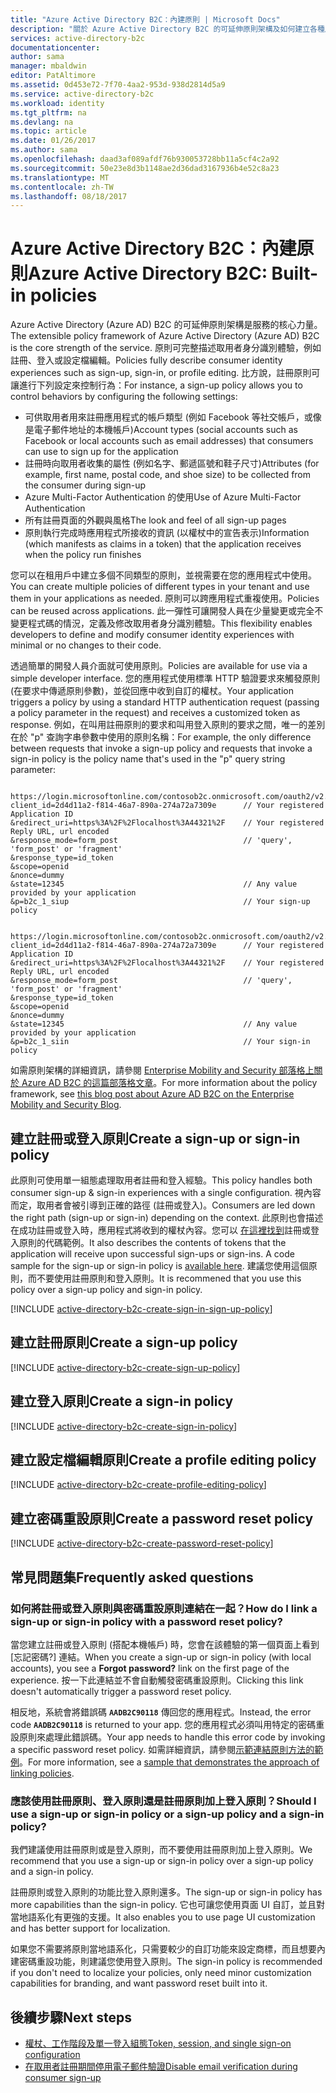 ```yaml
---
title: "Azure Active Directory B2C：內建原則 | Microsoft Docs"
description: "關於 Azure Active Directory B2C 的可延伸原則架構及如何建立各種原則類型的主題"
services: active-directory-b2c
documentationcenter: 
author: sama
manager: mbaldwin
editor: PatAltimore
ms.assetid: 0d453e72-7f70-4aa2-953d-938d2814d5a9
ms.service: active-directory-b2c
ms.workload: identity
ms.tgt_pltfrm: na
ms.devlang: na
ms.topic: article
ms.date: 01/26/2017
ms.author: sama
ms.openlocfilehash: daad3af089afdf76b930053728bb11a5cf4c2a92
ms.sourcegitcommit: 50e23e8d3b1148ae2d36dad3167936b4e52c8a23
ms.translationtype: MT
ms.contentlocale: zh-TW
ms.lasthandoff: 08/18/2017
---
```

# <a name="azure-active-directory-b2c-built-in-policies"></a><span data-ttu-id="4bd69-103">Azure Active Directory B2C：內建原則</span><span class="sxs-lookup"><span data-stu-id="4bd69-103">Azure Active Directory B2C: Built-in policies</span></span>


<span data-ttu-id="4bd69-104">Azure Active Directory (Azure AD) B2C 的可延伸原則架構是服務的核心力量。</span><span class="sxs-lookup"><span data-stu-id="4bd69-104">The extensible policy framework of Azure Active Directory (Azure AD) B2C is the core strength of the service.</span></span> <span data-ttu-id="4bd69-105">原則可完整描述取用者身分識別體驗，例如註冊、登入或設定檔編輯。</span><span class="sxs-lookup"><span data-stu-id="4bd69-105">Policies fully describe consumer identity experiences such as sign-up, sign-in, or profile editing.</span></span> <span data-ttu-id="4bd69-106">比方說，註冊原則可讓進行下列設定來控制行為：</span><span class="sxs-lookup"><span data-stu-id="4bd69-106">For instance, a sign-up policy allows you to control behaviors by configuring the following settings:</span></span>

* <span data-ttu-id="4bd69-107">可供取用者用來註冊應用程式的帳戶類型 (例如 Facebook 等社交帳戶，或像是電子郵件地址的本機帳戶)</span><span class="sxs-lookup"><span data-stu-id="4bd69-107">Account types (social accounts such as Facebook or local accounts such as email addresses) that consumers can use to sign up for the application</span></span>
* <span data-ttu-id="4bd69-108">註冊時向取用者收集的屬性 (例如名字、郵遞區號和鞋子尺寸)</span><span class="sxs-lookup"><span data-stu-id="4bd69-108">Attributes (for example, first name, postal code, and shoe size) to be collected from the consumer during sign-up</span></span>
* <span data-ttu-id="4bd69-109">Azure Multi-Factor Authentication 的使用</span><span class="sxs-lookup"><span data-stu-id="4bd69-109">Use of Azure Multi-Factor Authentication</span></span>
* <span data-ttu-id="4bd69-110">所有註冊頁面的外觀與風格</span><span class="sxs-lookup"><span data-stu-id="4bd69-110">The look and feel of all sign-up pages</span></span>
* <span data-ttu-id="4bd69-111">原則執行完成時應用程式所接收的資訊 (以權杖中的宣告表示)</span><span class="sxs-lookup"><span data-stu-id="4bd69-111">Information (which manifests as claims in a token) that the application receives when the policy run finishes</span></span>

<span data-ttu-id="4bd69-112">您可以在租用戶中建立多個不同類型的原則，並視需要在您的應用程式中使用。</span><span class="sxs-lookup"><span data-stu-id="4bd69-112">You can create multiple policies of different types in your tenant and use them in your applications as needed.</span></span> <span data-ttu-id="4bd69-113">原則可以跨應用程式重複使用。</span><span class="sxs-lookup"><span data-stu-id="4bd69-113">Policies can be reused across applications.</span></span> <span data-ttu-id="4bd69-114">此一彈性可讓開發人員在少量變更或完全不變更程式碼的情況，定義及修改取用者身分識別體驗。</span><span class="sxs-lookup"><span data-stu-id="4bd69-114">This flexibility enables developers to define and modify consumer identity experiences with minimal or no changes to their code.</span></span>

<span data-ttu-id="4bd69-115">透過簡單的開發人員介面就可使用原則。</span><span class="sxs-lookup"><span data-stu-id="4bd69-115">Policies are available for use via a simple developer interface.</span></span> <span data-ttu-id="4bd69-116">您的應用程式使用標準 HTTP 驗證要求來觸發原則 (在要求中傳遞原則參數)，並從回應中收到自訂的權杖。</span><span class="sxs-lookup"><span data-stu-id="4bd69-116">Your application triggers a policy by using a standard HTTP authentication request (passing a policy parameter in the request) and receives a customized token as response.</span></span> <span data-ttu-id="4bd69-117">例如，在叫用註冊原則的要求和叫用登入原則的要求之間，唯一的差別在於 "p" 查詢字串參數中使用的原則名稱：</span><span class="sxs-lookup"><span data-stu-id="4bd69-117">For example, the only difference between requests that invoke a sign-up policy and requests that invoke a sign-in policy is the policy name that's used in the "p" query string parameter:</span></span>

```

https://login.microsoftonline.com/contosob2c.onmicrosoft.com/oauth2/v2.0/authorize?
client_id=2d4d11a2-f814-46a7-890a-274a72a7309e      // Your registered Application ID
&redirect_uri=https%3A%2F%2Flocalhost%3A44321%2F    // Your registered Reply URL, url encoded
&response_mode=form_post                            // 'query', 'form_post' or 'fragment'
&response_type=id_token
&scope=openid
&nonce=dummy
&state=12345                                        // Any value provided by your application
&p=b2c_1_siup                                       // Your sign-up policy

```

```

https://login.microsoftonline.com/contosob2c.onmicrosoft.com/oauth2/v2.0/authorize?
client_id=2d4d11a2-f814-46a7-890a-274a72a7309e      // Your registered Application ID
&redirect_uri=https%3A%2F%2Flocalhost%3A44321%2F    // Your registered Reply URL, url encoded
&response_mode=form_post                            // 'query', 'form_post' or 'fragment'
&response_type=id_token
&scope=openid
&nonce=dummy
&state=12345                                        // Any value provided by your application
&p=b2c_1_siin                                       // Your sign-in policy

```

<span data-ttu-id="4bd69-118">如需原則架構的詳細資訊，請參閱 [Enterprise Mobility and Security 部落格上關於 Azure AD B2C 的這篇部落格文章](http://blogs.technet.com/b/ad/archive/2015/11/02/a-look-inside-azuread-b2c-with-kim-cameron.aspx)。</span><span class="sxs-lookup"><span data-stu-id="4bd69-118">For more information about the policy framework, see [this blog post about Azure AD B2C on the Enterprise Mobility and Security Blog](http://blogs.technet.com/b/ad/archive/2015/11/02/a-look-inside-azuread-b2c-with-kim-cameron.aspx).</span></span>

## <a name="create-a-sign-up-or-sign-in-policy"></a><span data-ttu-id="4bd69-119">建立註冊或登入原則</span><span class="sxs-lookup"><span data-stu-id="4bd69-119">Create a sign-up or sign-in policy</span></span>

<span data-ttu-id="4bd69-120">此原則可使用單一組態處理取用者註冊和登入經驗。</span><span class="sxs-lookup"><span data-stu-id="4bd69-120">This policy handles both consumer sign-up & sign-in experiences with a single configuration.</span></span> <span data-ttu-id="4bd69-121">視內容而定，取用者會被引導到正確的路徑 (註冊或登入)。</span><span class="sxs-lookup"><span data-stu-id="4bd69-121">Consumers are led down the right path (sign-up or sign-in) depending on the context.</span></span> <span data-ttu-id="4bd69-122">此原則也會描述在成功註冊或登入時，應用程式將收到的權杖內容。您可以 [在這裡找到](active-directory-b2c-devquickstarts-web-dotnet-susi.md)註冊或登入原則的代碼範例。</span><span class="sxs-lookup"><span data-stu-id="4bd69-122">It also describes the contents of tokens that the application will receive upon successful sign-ups or sign-ins.  A code sample for the sign-up or sign-in policy is [available here](active-directory-b2c-devquickstarts-web-dotnet-susi.md).</span></span>  <span data-ttu-id="4bd69-123">建議您使用這個原則，而不要使用註冊原則和登入原則。</span><span class="sxs-lookup"><span data-stu-id="4bd69-123">It is recommened that you use this policy over a sign-up policy and sign-in policy.</span></span>  

[!INCLUDE [active-directory-b2c-create-sign-in-sign-up-policy](../../includes/active-directory-b2c-create-sign-in-sign-up-policy.md)]

## <a name="create-a-sign-up-policy"></a><span data-ttu-id="4bd69-124">建立註冊原則</span><span class="sxs-lookup"><span data-stu-id="4bd69-124">Create a sign-up policy</span></span>

[!INCLUDE [active-directory-b2c-create-sign-up-policy](../../includes/active-directory-b2c-create-sign-up-policy.md)]

## <a name="create-a-sign-in-policy"></a><span data-ttu-id="4bd69-125">建立登入原則</span><span class="sxs-lookup"><span data-stu-id="4bd69-125">Create a sign-in policy</span></span>

[!INCLUDE [active-directory-b2c-create-sign-in-policy](../../includes/active-directory-b2c-create-sign-in-policy.md)]

## <a name="create-a-profile-editing-policy"></a><span data-ttu-id="4bd69-126">建立設定檔編輯原則</span><span class="sxs-lookup"><span data-stu-id="4bd69-126">Create a profile editing policy</span></span>

[!INCLUDE [active-directory-b2c-create-profile-editing-policy](../../includes/active-directory-b2c-create-profile-editing-policy.md)]

## <a name="create-a-password-reset-policy"></a><span data-ttu-id="4bd69-127">建立密碼重設原則</span><span class="sxs-lookup"><span data-stu-id="4bd69-127">Create a password reset policy</span></span>

[!INCLUDE [active-directory-b2c-create-password-reset-policy](../../includes/active-directory-b2c-create-password-reset-policy.md)]

## <a name="frequently-asked-questions"></a><span data-ttu-id="4bd69-128">常見問題集</span><span class="sxs-lookup"><span data-stu-id="4bd69-128">Frequently asked questions</span></span>

### <a name="how-do-i-link-a-sign-up-or-sign-in-policy-with-a-password-reset-policy"></a><span data-ttu-id="4bd69-129">如何將註冊或登入原則與密碼重設原則連結在一起？</span><span class="sxs-lookup"><span data-stu-id="4bd69-129">How do I link a sign-up or sign-in policy with a password reset policy?</span></span>
<span data-ttu-id="4bd69-130">當您建立註冊或登入原則 (搭配本機帳戶) 時，您會在該體驗的第一個頁面上看到[忘記密碼?] 連結。</span><span class="sxs-lookup"><span data-stu-id="4bd69-130">When you create a sign-up or sign-in policy (with local accounts), you see a **Forgot password?** link on the first page of the experience.</span></span> <span data-ttu-id="4bd69-131">按一下此連結並不會自動觸發密碼重設原則。</span><span class="sxs-lookup"><span data-stu-id="4bd69-131">Clicking this link doesn't automatically trigger a password reset policy.</span></span> 

<span data-ttu-id="4bd69-132">相反地，系統會將錯誤碼 **`AADB2C90118`** 傳回您的應用程式。</span><span class="sxs-lookup"><span data-stu-id="4bd69-132">Instead, the error code **`AADB2C90118`** is returned to your app.</span></span> <span data-ttu-id="4bd69-133">您的應用程式必須叫用特定的密碼重設原則來處理此錯誤碼。</span><span class="sxs-lookup"><span data-stu-id="4bd69-133">Your app needs to handle this error code by invoking a specific password reset policy.</span></span> <span data-ttu-id="4bd69-134">如需詳細資訊，請參閱[示範連結原則方法的範例](https://github.com/AzureADQuickStarts/B2C-WebApp-OpenIDConnect-DotNet-SUSI)。</span><span class="sxs-lookup"><span data-stu-id="4bd69-134">For more information, see a [sample that demonstrates the approach of linking policies](https://github.com/AzureADQuickStarts/B2C-WebApp-OpenIDConnect-DotNet-SUSI).</span></span>

### <a name="should-i-use-a-sign-up-or-sign-in-policy-or-a-sign-up-policy-and-a-sign-in-policy"></a><span data-ttu-id="4bd69-135">應該使用註冊原則、登入原則還是註冊原則加上登入原則？</span><span class="sxs-lookup"><span data-stu-id="4bd69-135">Should I use a sign-up or sign-in policy or a sign-up policy and a sign-in policy?</span></span>
<span data-ttu-id="4bd69-136">我們建議使用註冊原則或是登入原則，而不要使用註冊原則加上登入原則。</span><span class="sxs-lookup"><span data-stu-id="4bd69-136">We recommend that you use a sign-up or sign-in policy over a sign-up policy and a sign-in policy.</span></span>  

<span data-ttu-id="4bd69-137">註冊原則或登入原則的功能比登入原則還多。</span><span class="sxs-lookup"><span data-stu-id="4bd69-137">The sign-up or sign-in policy has more capabilities than the sign-in policy.</span></span> <span data-ttu-id="4bd69-138">它也可讓您使用頁面 UI 自訂，並且對當地語系化有更強的支援。</span><span class="sxs-lookup"><span data-stu-id="4bd69-138">It also enables you to use page UI customization and has better support for localization.</span></span> 

<span data-ttu-id="4bd69-139">如果您不需要將原則當地語系化，只需要較少的自訂功能來設定商標，而且想要內建密碼重設功能，則建議您使用登入原則。</span><span class="sxs-lookup"><span data-stu-id="4bd69-139">The sign-in policy is recommended if you don't need to localize your policies, only need minor customization capabilities for branding, and want password reset built into it.</span></span>

## <a name="next-steps"></a><span data-ttu-id="4bd69-140">後續步驟</span><span class="sxs-lookup"><span data-stu-id="4bd69-140">Next steps</span></span>
* [<span data-ttu-id="4bd69-141">權杖、工作階段及單一登入組態</span><span class="sxs-lookup"><span data-stu-id="4bd69-141">Token, session, and single sign-on configuration</span></span>](active-directory-b2c-token-session-sso.md)
* [<span data-ttu-id="4bd69-142">在取用者註冊期間停用電子郵件驗證</span><span class="sxs-lookup"><span data-stu-id="4bd69-142">Disable email verification during consumer sign-up</span></span>](active-directory-b2c-reference-disable-ev.md)

